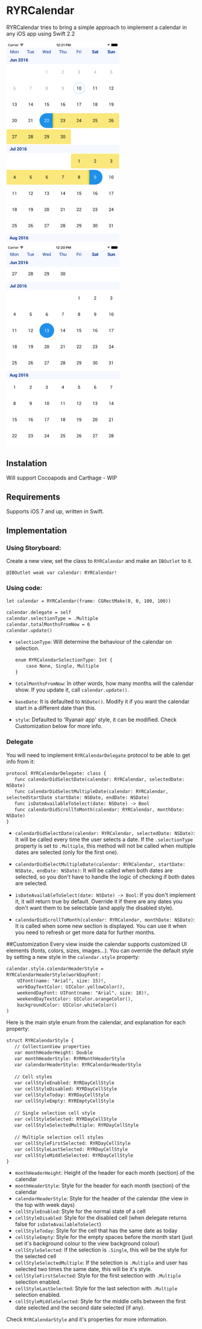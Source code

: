 # RYRCalendar

RYRCalendar tries to bring a simple approach to implement a calendar in any iOS app using Swift 2.2

<img src="Images/ryrcalendar_multiple_selection.png" width="300">
<img src="Images/ryrcalendar_single_selection.png" width="300">

## Instalation
Will support Cocoapods and Carthage - WIP

## Requirements
Supports iOS 7 and up, written in Swift.

## Implementation

### Using Storyboard:

Create a new view, set the class to `RYRCalendar` and make an `IBOutlet` to it. 

```
@IBOutlet weak var calendar: RYRCalendar!
```

### Using code:
```
let calendar = RYRCalendar(frame: CGRectMake(0, 0, 100, 100))
```

```
calendar.delegate = self
calendar.selectionType = .Multiple
calendar.totalMonthsFromNow = 6
calendar.update()
```

- `selectionType`: Will determine the behaviour of the calendar on selection.
	
	```
	enum RYRCalendarSelectionType: Int {
   		case None, Single, Multiple
	}
	```
- `totalMonthsFromNow`: In other words, how many months will the calendar show. If you update it, call `calendar.update()`.
- `baseDate`: It is defaulted to `NSDate()`. Modify it if you want the calendar start in a different date than this.
- `style`: Defaulted to 'Ryanair app' style, it can be modified. Check Customization below for more info. 

### Delegate
You will need to implement `RYRCalendarDelegate` protocol to be able to get info from it:

```
protocol RYRCalendarDelegate: class {
   func calendarDidSelectDate(calendar: RYRCalendar, selectedDate: NSDate)
   func calendarDidSelectMultipleDate(calendar: RYRCalendar, selectedStartDate startDate: NSDate, endDate: NSDate)
   func isDateAvailableToSelect(date: NSDate) -> Bool
   func calendarDidScrollToMonth(calendar: RYRCalendar, monthDate: NSDate)
}
```

- `calendarDidSelectDate(calendar: RYRCalendar, selectedDate: NSDate)`:
It will be called every time the user selects a date. If the `.selectionType` property is set to `.Multiple`, this method will not be called when multiple dates are selected (only for the first one).

- `calendarDidSelectMultipleDate(calendar: RYRCalendar, startDate: NSDate, endDate: NSDate)`:
It will be called when both dates are selected, so you don't have to handle the logic of checking if both dates are selected. 
- `isDateAvailableToSelect(date: NSDate) -> Bool`: If you don't implement it, it will return true by default. Override it if there are any dates you don't want them to be selectable (and apply the disabled style).
- `calendarDidScrollToMonth(calendar: RYRCalendar, monthDate: NSDate)`: It is called when some new section is displayed. You can use it when you need to refresh or get more data for further months. 


##Customization
Every view inside the calendar supports customized UI elements (fonts, colors, sizes, images...). 
You can override the default style by setting a new style in the `calendar.style` property:

```
calendar.style.calendarHeaderStyle = RYRCalendarHeaderStyle(workDayFont:
	UIFont(name: "Arial", size: 15)!, 
	workDayTextColor: UIColor.yellowColor(), 
	weekendDayFont: UIFont(name: "Arial", size: 18)!, 
	weekendDayTextColor: UIColor.orangeColor(), 
	backgroundColor: UIColor.whiteColor()
)
```
Here is the main style enum from the calendar, and explanation for each property:

```
struct RYRCalendarStyle {
   // CollectionView properties
   var monthHeaderHeight: Double
   var monthHeaderStyle: RYRMonthHeaderStyle
   var calendarHeaderStyle: RYRCalendarHeaderStyle
   
   // Cell styles
   var cellStyleEnabled: RYRDayCellStyle
   var cellStyleDisabled: RYRDayCellStyle
   var cellStyleToday: RYRDayCellStyle
   var cellStyleEmpty: RYREmptyCellStyle
   
   // Single selection cell style
   var cellStyleSelected: RYRDayCellStyle
   var cellStyleSelectedMultiple: RYRDayCellStyle
   
   // Multiple selection cell styles
   var cellStyleFirstSelected: RYRDayCellStyle
   var cellStyleLastSelected: RYRDayCellStyle
   var cellStyleMiddleSelected: RYRDayCellStyle
}
```
- `monthHeaderHeight`: Height of the header for each month (section) of the calendar
- `monthHeaderStyle`: Style for the header for each month (section) of the calendar
- `calendarHeaderStyle`: Style for the header of the calendar (the view in the top with week days)
- `cellStyleEnabled`: Style for the normal state of a cell
- `cellStyleDisabled`: Style for the disabled cell (when delegate returns false for `isDateAvailableToSelect`)
- `cellStyleToday`: Style for the cell that has the same date as today
- `cellStyleEmpty`: Style for the empty spaces before the month start (just set it's background colour to the view background colour)
- `cellStyleSelected`: If the selection is `.Single`, this will be the style for the selected cell
- `cellStyleSelectedMultiple`: If the selection is `.Multiple` and user has selected two times the same date, this will be it's style. 
- `cellStyleFirstSelected`: Style for the first selection with `.Multiple` selection enabled.
- `cellStyleLastSelected`: Style for the last selection with `.Multiple` selection enabled. 
- `cellStyleMiddleSelected`: Style for the middle cells between the first date selected and the second date selected (if any). 

Check `RYRCalendarStyle` and it's properties for more information.